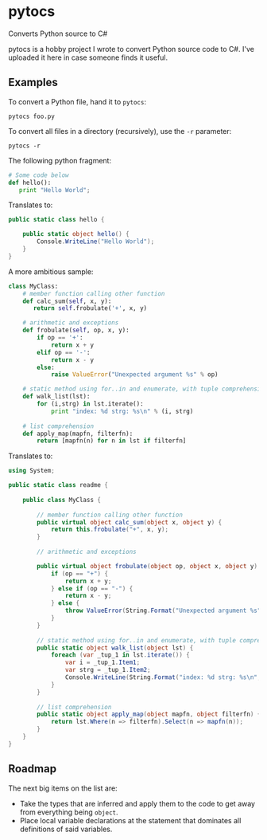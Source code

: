 # pytocs
Converts Python source to C#

pytocs is a hobby project I wrote to convert Python source code to C#. 
I've uploaded it here in case someone finds it useful.

## Examples

To convert a Python file, hand it to `pytocs`:

    pytocs foo.py
	
To convert all files in a directory (recursively), use the `-r` parameter:

    pytocs -r 
	
The following python fragment:

```Python
# Some code below
def hello():
   print "Hello World";
```

Translates to:

```C#
public static class hello {

    public static object hello() {
	    Console.WriteLine("Hello World");
    }
}
```

A more ambitious sample:
```Python
class MyClass:
    # member function calling other function
    def calc_sum(self, x, y):
       return self.frobulate('+', x, y)

    # arithmetic and exceptions
    def frobulate(self, op, x, y):
        if op == '+':
            return x + y
        elif op == '-':
            return x - y
        else:
            raise ValueError("Unexpected argument %s" % op)

    # static method using for..in and enumerate, with tuple comprehension
    def walk_list(lst):
        for (i,strg) in lst.iterate():
            print "index: %d strg: %s\n" % (i, strg)
 
    # list comprehension
    def apply_map(mapfn, filterfn):
        return [mapfn(n) for n in lst if filterfn]
```
Translates to:
```C#
using System;

public static class readme {
    
    public class MyClass {
        
        // member function calling other function
        public virtual object calc_sum(object x, object y) {
            return this.frobulate("+", x, y);
        }
        
        // arithmetic and exceptions

        public virtual object frobulate(object op, object x, object y) {
            if (op == "+") {
                return x + y;
            } else if (op == "-") {
                return x - y;
            } else {
                throw ValueError(String.Format("Unexpected argument %s", op));
            }
        }
        
        // static method using for..in and enumerate, with tuple comprehension
        public static object walk_list(object lst) {
            foreach (var _tup_1 in lst.iterate()) {
                var i = _tup_1.Item1;
                var strg = _tup_1.Item2;
                Console.WriteLine(String.Format("index: %d strg: %s\n", i, strg));
            }
        }
        
        // list comprehension
        public static object apply_map(object mapfn, object filterfn) {
            return lst.Where(n => filterfn).Select(n => mapfn(n));
        }
    }
}
```

## Roadmap

The next big items on the list are:
* Take the types that are inferred and apply them to the code to get away from everything being `object`.
* Place local variable declarations at the statement that dominates all definitions of said variables.
